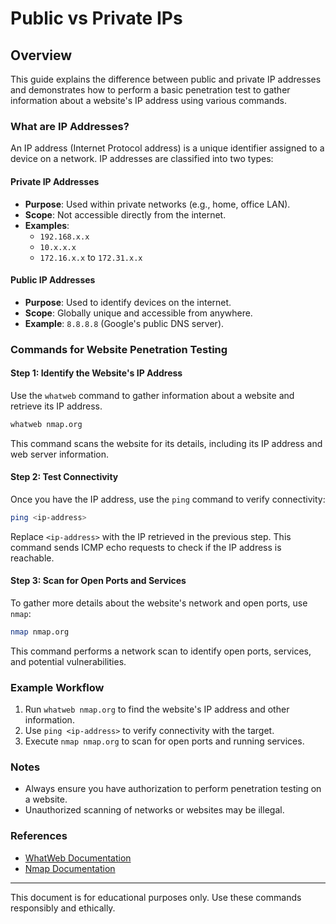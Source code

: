# Public vs Private IPs

## Overview
This guide explains the difference between public and private IP addresses and demonstrates how to perform a basic penetration test to gather information about a website's IP address using various commands.

### What are IP Addresses?
An IP address (Internet Protocol address) is a unique identifier assigned to a device on a network. IP addresses are classified into two types:

#### Private IP Addresses
- **Purpose**: Used within private networks (e.g., home, office LAN).
- **Scope**: Not accessible directly from the internet.
- **Examples**:
  - `192.168.x.x`
  - `10.x.x.x`
  - `172.16.x.x` to `172.31.x.x`

#### Public IP Addresses
- **Purpose**: Used to identify devices on the internet.
- **Scope**: Globally unique and accessible from anywhere.
- **Example**: `8.8.8.8` (Google's public DNS server).

### Commands for Website Penetration Testing

#### Step 1: Identify the Website's IP Address
Use the `whatweb` command to gather information about a website and retrieve its IP address.

```bash
whatweb nmap.org
```
This command scans the website for its details, including its IP address and web server information.

#### Step 2: Test Connectivity
Once you have the IP address, use the `ping` command to verify connectivity:

```bash
ping <ip-address>
```
Replace `<ip-address>` with the IP retrieved in the previous step. This command sends ICMP echo requests to check if the IP address is reachable.

#### Step 3: Scan for Open Ports and Services
To gather more details about the website's network and open ports, use `nmap`:

```bash
nmap nmap.org
```
This command performs a network scan to identify open ports, services, and potential vulnerabilities.

### Example Workflow
1. Run `whatweb nmap.org` to find the website's IP address and other information.
2. Use `ping <ip-address>` to verify connectivity with the target.
3. Execute `nmap nmap.org` to scan for open ports and running services.

### Notes
- Always ensure you have authorization to perform penetration testing on a website.
- Unauthorized scanning of networks or websites may be illegal.

### References
- [WhatWeb Documentation](https://github.com/urbanadventurer/WhatWeb)
- [Nmap Documentation](https://nmap.org/book/)

---
This document is for educational purposes only. Use these commands responsibly and ethically.
